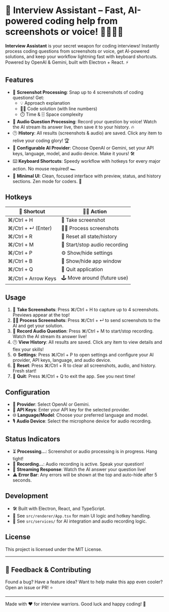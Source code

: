 

# 🚀 Interview Assistant – Fast, AI-powered coding help from screenshots or voice! 🧑‍💻🎤📸


**Interview Assistant** is your secret weapon for coding interviews! Instantly process coding questions from screenshots or voice, get AI-powered solutions, and keep your workflow lightning fast with keyboard shortcuts. Powered by OpenAI & Gemini, built with Electron + React. ⚡️

## Features

- 📸 **Screenshot Processing**: Snap up to 4 screenshots of coding questions! Get:
  - 💡 Approach explanation
  - 🧑‍💻 Code solution (with line numbers)
  - ⏱️ Time & 🗄️ Space complexity
- 🎤 **Audio Question Processing**: Record your question by voice! Watch the AI stream its answer live, then save it to your history. 🔥
- 🕑 **History**: All results (screenshots & audio) are saved. Click any item to relive your coding glory! 🏆
- 🤖 **Configurable AI Provider**: Choose OpenAI or Gemini, set your API keys, language, model, and audio device. Make it yours! 🛠️
- ⌨️ **Keyboard Shortcuts**: Speedy workflow with hotkeys for every major action. No mouse required! 🏎️
- 🧼 **Minimal UI**: Clean, focused interface with preview, status, and history sections. Zen mode for coders. 🧘

## Hotkeys

| 🎹 Shortcut            | 🏃‍♂️ Action                        |
|-----------------------|-----------------------------------|
| ⌘/Ctrl + H            | 📸 Take screenshot                 |
| ⌘/Ctrl + ↵ (Enter)    | 🧑‍💻 Process screenshots            |
| ⌘/Ctrl + R            | 🧹 Reset all state/history         |
| ⌘/Ctrl + M            | 🎤 Start/stop audio recording      |
| ⌘/Ctrl + P            | ⚙️ Show/hide settings              |
| ⌘/Ctrl + B            | 👀 Show/hide app window            |
| ⌘/Ctrl + Q            | 🚪 Quit application                |
| ⌘/Ctrl + Arrow Keys   | 🕹️ Move around (future use)        |

## Usage

1. 📸 **Take Screenshots**: Press ⌘/Ctrl + H to capture up to 4 screenshots. Previews appear at the top!
2. 🧑‍💻 **Process Screenshots**: Press ⌘/Ctrl + ↵ to send screenshots to the AI and get your solution.
3. 🎤 **Record Audio Question**: Press ⌘/Ctrl + M to start/stop recording. Watch the AI stream its answer live!
4. 🕑 **View History**: All results are saved. Click any item to view details and flex your skills!
5. ⚙️ **Settings**: Press ⌘/Ctrl + P to open settings and configure your AI provider, API keys, language, and audio device.
6. 🧹 **Reset**: Press ⌘/Ctrl + R to clear all screenshots, audio, and history. Fresh start!
7. 🚪 **Quit**: Press ⌘/Ctrl + Q to exit the app. See you next time!

## Configuration

- 🤖 **Provider**: Select OpenAI or Gemini.
- 🔑 **API Keys**: Enter your API key for the selected provider.
- 🌐 **Language/Model**: Choose your preferred language and model.
- 🎙️ **Audio Device**: Select the microphone device for audio recording.

## Status Indicators

- ⏳ **Processing...**: Screenshot or audio processing is in progress. Hang tight!
- 🔴 **Recording...**: Audio recording is active. Speak your question!
- 💬 **Streaming Response**: Watch the AI answer your question live!
- ⚠️ **Error Bar**: Any errors will be shown at the top and auto-hide after 5 seconds.

## Development

- 🛠️ Built with Electron, React, and TypeScript.
- 🧩 See `src/renderer/App.tsx` for main UI logic and hotkey handling.
- 🦾 See `src/services/` for AI integration and audio recording logic.

## License

This project is licensed under the MIT License.

---

## 💬 Feedback & Contributing

Found a bug? Have a feature idea? Want to help make this app even cooler? Open an issue or PR! ⭐️

---

Made with ❤️ for interview warriors. Good luck and happy coding! 🚀
